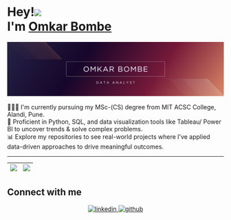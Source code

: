 # Hey!<img src="https://raw.githubusercontent.com/MartinHeinz/MartinHeinz/master/wave.gif" width="35"> <br/> I'm [Omkar Bombe](https://github.com/omkar-bombe)

![Omkar Bombe (2)](https://github.com/omii1623/omii1623/blob/main/githubimage.jpg)


👨🏻‍🎓 I'm currently pursuing my MSc-(CS) degree from MIT ACSC College, Alandi, Pune. <br />
🎯 Proficient in Python, SQL, and data visualization tools like Tableau/ Power BI to uncover trends & solve complex problems. <br />
📊 Explore my repositories to see real-world projects where I’ve applied data-driven approaches to drive meaningful outcomes.

---

|<img src="https://github-readme-stats.vercel.app/api?username=omii1623&show_icons=true&theme=tokyonight"/>|<img src="https://github-readme-streak-stats.herokuapp.com/?user=omii1623&theme=tokyonight"/>|
|---|---|

 ## Connect with me  
<div align="center">
 <a href="https://www.linkedin.com/in/omkar-bombe/" target="_blank">
<img src=https://img.shields.io/badge/linkedin-%231E77B5.svg?&style=for-the-badge&logo=linkedin&logoColor=white alt=linkedin style="margin-bottom: 5px;" />
</a>
<a href="https://github.com/omkar-bombe" target="_blank">
<img src=https://img.shields.io/badge/github-%2324292e.svg?&style=for-the-badge&logo=github&logoColor=white alt=github style="margin-bottom: 5px;" />
</a>

